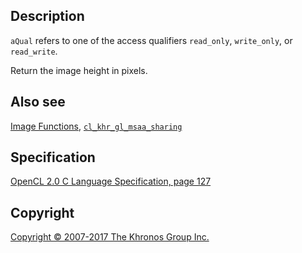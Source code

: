 
## Description

`aQual` refers to one of the access qualifiers `read_only`,
`write_only`, or `read_write`.

Return the image height in pixels.

## Also see

[Image Functions](imageFunctions.html),
[`cl_khr_gl_msaa_sharing`](cl_khr_gl_msaa_sharing.html)

## Specification

[OpenCL 2.0 C Language Specification, page
127](https://www.khronos.org/registry/cl/specs/opencl-2.0-openclc.pdf#page=127)

## Copyright

[Copyright © 2007-2017 The Khronos Group Inc.](copyright.html)
